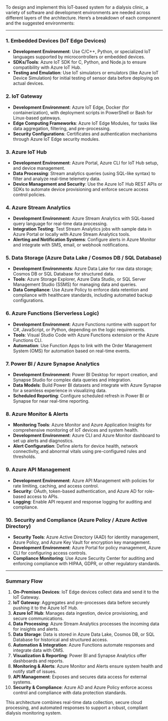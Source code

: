 To design and implement this IoT-based system for a dialysis clinic, a variety of software and development environments are needed across different layers of the architecture. Here’s a breakdown of each component and the suggested environments:

---

### **1. Embedded Devices (IoT Edge Devices)**
   - **Development Environment**: Use C/C++, Python, or specialized IoT languages supported by microcontrollers or embedded devices.
   - **SDKs/Tools**: Azure IoT SDK for C, Python, and Node.js to ensure compatibility with Azure IoT Hub.
   - **Testing and Emulation**: Use IoT simulators or emulators (like Azure IoT Device Simulation) for initial testing of sensor data before deploying on actual devices.

### **2. IoT Gateway**
   - **Development Environment**: Azure IoT Edge, Docker (for containerization), with deployment scripts in PowerShell or Bash for Linux-based gateways.
   - **Edge Computing Frameworks**: Azure IoT Edge Modules, for tasks like data aggregation, filtering, and pre-processing.
   - **Security Configurations**: Certificates and authentication mechanisms through Azure IoT Edge security modules.

### **3. Azure IoT Hub**
   - **Development Environment**: Azure Portal, Azure CLI for IoT Hub setup, and device management.
   - **Data Processing**: Stream analytics queries (using SQL-like syntax) to filter and analyze real-time telemetry data.
   - **Device Management and Security**: Use the Azure IoT Hub REST APIs or SDKs to automate device provisioning and enforce secure access control policies.

### **4. Azure Stream Analytics**
   - **Development Environment**: Azure Stream Analytics with SQL-based query language for real-time data processing.
   - **Integration Testing**: Test Stream Analytics jobs with sample data in Azure Portal or locally with Azure Stream Analytics tools.
   - **Alerting and Notification Systems**: Configure alerts in Azure Monitor and integrate with SMS, email, or webhook notifications.

### **5. Data Storage (Azure Data Lake / Cosmos DB / SQL Database)**
   - **Development Environments**: Azure Data Lake for raw data storage; Cosmos DB or SQL Database for structured data.
   - **Tools**: Azure Storage Explorer, Azure Data Studio, or SQL Server Management Studio (SSMS) for managing data and queries.
   - **Data Compliance**: Use Azure Policy to enforce data retention and compliance with healthcare standards, including automated backup configurations.

### **6. Azure Functions (Serverless Logic)**
   - **Development Environment**: Azure Functions runtime with support for C#, JavaScript, or Python, depending on the logic requirements.
   - **Tools**: Visual Studio Code with Azure Functions extension or the Azure Functions CLI.
   - **Automation**: Use Function Apps to link with the Order Management System (OMS) for automation based on real-time events.

### **7. Power BI / Azure Synapse Analytics**
   - **Development Environment**: Power BI Desktop for report creation, and Synapse Studio for complex data queries and integration.
   - **Data Models**: Build Power BI datasets and integrate with Azure Synapse for a seamless experience in visualizing data.
   - **Scheduled Reporting**: Configure scheduled refresh in Power BI or Synapse for near real-time reporting.

### **8. Azure Monitor & Alerts**
   - **Monitoring Tools**: Azure Monitor and Azure Application Insights for comprehensive monitoring of IoT devices and system health.
   - **Development Environment**: Azure CLI and Azure Monitor dashboard to set up alerts and diagnostics.
   - **Alert Configuration**: Define alerts for device health, network connectivity, and abnormal vitals using pre-configured rules and thresholds.

### **9. Azure API Management**
   - **Development Environment**: Azure API Management with policies for rate limiting, caching, and access control.
   - **Security**: OAuth, token-based authentication, and Azure AD for role-based access to APIs.
   - **Logging**: Enable API request and response logging for auditing and compliance.

### **10. Security and Compliance (Azure Policy / Azure Active Directory)**
   - **Security Tools**: Azure Active Directory (AAD) for identity management, Azure Policy, and Azure Key Vault for encryption key management.
   - **Development Environment**: Azure Portal for policy management, Azure CLI for configuring access controls.
   - **Compliance Monitoring**: Use Azure Security Center for auditing and enforcing compliance with HIPAA, GDPR, or other regulatory standards.

---

### **Summary Flow**

1. **On-Premises Devices**: IoT Edge devices collect data and send it to the IoT Gateway.
2. **IoT Gateway**: Aggregates and pre-processes data before securely pushing it to the Azure IoT Hub.
3. **Azure IoT Hub**: Manages data ingestion, device provisioning, and secure communications.
4. **Data Processing**: Azure Stream Analytics processes the incoming data for insights and alerts.
5. **Data Storage**: Data is stored in Azure Data Lake, Cosmos DB, or SQL Database for historical and structured access.
6. **Automation & Integration**: Azure Functions automate responses and integrate data with OMS.
7. **Visualization & Reporting**: Power BI and Synapse Analytics offer dashboards and reports.
8. **Monitoring & Alerts**: Azure Monitor and Alerts ensure system health and notify staff of issues.
9. **API Management**: Exposes and secures data access for external systems.
10. **Security & Compliance**: Azure AD and Azure Policy enforce access control and compliance with data protection standards. 

This architecture combines real-time data collection, secure cloud processing, and automated responses to support a robust, compliant dialysis monitoring system.
